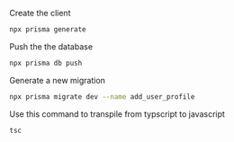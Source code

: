Create the client

```bash
npx prisma generate
```

Push the the database
```bash
npx prisma db push
```

Generate a new migration
```bash
npx prisma migrate dev --name add_user_profile
```

Use this command to transpile from typscript to javascript 

```bash
tsc
```